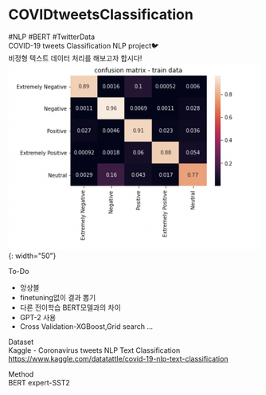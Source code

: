 # COVIDtweetsClassification
#NLP #BERT #TwitterData  
COVID-19 tweets Classification NLP project🐦  
  비정형 텍스트 데이터 처리를 해보고자 합시다!
  ![](https://github.com/seawavve/COVIDtweetsClassification/blob/main/confusionMatrix.png) {: width="50"}
  
  To-Do
  + 앙상블
  + finetuning없이 결과 뽑기
  + 다른 전이학습 BERT모델과의 차이
  + GPT-2 사용
  + Cross Validation-XGBoost,Grid search ...
  
  Dataset  
  Kaggle - Coronavirus tweets NLP Text Classification  
  https://www.kaggle.com/datatattle/covid-19-nlp-text-classification
  
  Method  
  BERT expert-SST2  
